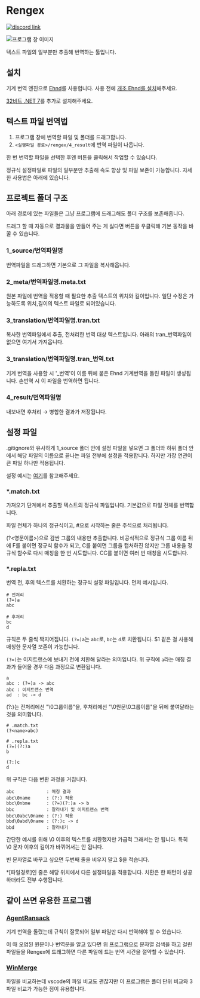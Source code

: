 ﻿# Rengex

[![discord link](https://img.shields.io/badge/discord-chat-5865F2?logo=discord)](https://discord.gg/4mJh9EUzfV)

![프로그램 창 이미지](doc/mainwindow.png)

텍스트 파일의 일부분만 추출해 번역하는 툴입니다.

## 설치

기계 번역 엔진으로 [Ehnd](https://github.com/sokcuri/ehnd)를 사용헙니다.
사용 전에 [개조 Ehnd를 설치](https://m.blog.naver.com/waltherp38/221062272423)해주세요.

[32비트 .NET 7](https://dotnet.microsoft.com/en-us/download/dotnet/thank-you/runtime-desktop-7.0.1-windows-x86-installer)를 추가로 설치해주세요.

## 텍스트 파일 번역법

1. 프로그램 창에 번역할 파일 및 폴더를 드래그합니다.
2. `<실행파일 경로>/rengex/4_result`에 번역 파일이 나옵니다.

한 번 번역할 파일을 선택한 후엔 버튼을 클릭해서 작업할 수 있습니다.

정규식 설정파일로 파일의 일부분만 추출해 속도 향상 및 파일 보존이 가능합니다. 자세한 사용법은 아래에 있습니다.

## 프로젝트 폴더 구조

아래 경로에 있는 파일들은 그냥 프로그램에 드래그해도 폴더 구조를 보존해줍니다.

드래그 할 때 자동으로 결과물을 만들어 주는 게 싫다면 버튼을 우클릭해 기본 동작을 바꿀 수 있습니다.

### 1_source/번역파일명

번역파일을 드래그하면 기본으로 그 파일을 복사해옵니다.

### 2_meta/번역파일명.meta.txt

원본 파일에 번역을 적용할 때 필요한 추출 텍스트의 위치와 길이입니다.
일단 수정은 가능하도록 위치,길이의 텍스트 파일로 되어있습니다.

### 3_translation/번역파일명.tran.txt

복사한 번역파일에서 추출, 전처리한 번역 대상 텍스트입니다.
아래의 tran\_번역파일이 없으면 여기서 가져옵니다.

### 3_translation/번역파일명.tran\_번역.txt

기계 번역을 사용할 시 '\_번역'이 이름 뒤에 붙은 Ehnd 기계번역을 돌린 파일이 생성됩니다.
손번역 시 이 파일을 번역하면 됩니다.

### 4_result/번역파일명

내보내면 후처리 → 병합한 결과가 저장됩니다.

## 설정 파일

.gitignore와 유사하게 1_source 폴더 안에 설정 파일을 넣으면 그 폴더와 하위 폴더 안에서
해당 파일의 이름으로 끝나는 파일 전부에 설정을 적용합니다. 하지만 가장 연관이 큰 파일 하나만 적용됩니다.

설정 예시는 [여기](https://github.com/nanikit/rengex-config)를 참고해주세요.

### \*.match.txt

가져오기 단계에서 추출할 텍스트의 정규식 파일입니다.
기본값으로 파일 전체를 번역합니다.

파일 전체가 하나의 정규식이고, #으로 시작하는 줄은 주석으로 처리됩니다.

(?<영문이름>)으로 감싼 그룹의 내용만 추출합니다.
비공식적으로 정규식 그룹 이름 뒤에 F를 붙이면 정규식 함수가 되고, C를 붙이면 그룹을 캡처하진 않지만 그룹 내용을 정규식 함수로 다시 매칭을 한 번 시도합니다. CC를 붙이면 여러 번 매칭을 시도합니다.

### \*.repla.txt

번역 전, 후의 텍스트를 치환하는 정규식 설정 파일입니다. 먼저 예시입니다.

```
# 전처리
(?=)a
abc

# 후처리
bc
d
```

규칙은 두 줄씩 짝지어집니다. `(?=)a`는 `abc`로, `bc`는 `d`로 치환됩니다. \$1 같은 걸 사용해 매칭한 문자열 보존이 가능합니다.

`(?=)`는 이지트랜스에 보내기 전에 치환해 달라는 의미입니다. 위 규칙에 `a`라는 매칭 결과가 들어올 경우 다음 과정으로 변환됩니다.

```
a
abc : (?=)a -> abc
abc : 이지트랜스 번역
ad  : bc -> d
```

(?:)는 전처리에선 "\0그룹이름"을, 후처리에선 "\0원문\0그룹이름"을 뒤에 붙여달라는 것을 의미합니다.

```
# .match.txt
(?<name>abc)
```

```
# .repla.txt
(?=)(?:)a
b

(?:)c
d
```

위 규칙은 다음 변환 과정을 거칩니다.

```
abc            : 매칭 결과
abc\0name      : (?:) 적용
bbc\0nbme      : (?=)(?:)a -> b
bbc            : 잘라내기 및 이지트랜스 번역
bbc\0abc\0name : (?:) 적용
bbd\0abd\0name : (?:)c -> d
bbd            : 잘라내기
```

간단한 예시를 위해 \0 이후의 텍스트를 치환했지만 가급적 그래서는 안 됩니다. 특히 \0 문자 이후의 길이가 바뀌어서는 안 됩니다.

빈 문자열로 바꾸고 싶으면 두번째 줄을 비우지 말고 \$을 적습니다.

\*[파일경로]인 줄은 해당 위치에서 다른 설정파일을 적용합니다. 치환은 한 패턴이 성공하더라도 전부 수행됩니다.

## 같이 쓰면 유용한 프로그램

### [AgentRansack](https://www.mythicsoft.com/agentransack/)

기계 번역을 돌렸는데 규칙이 잘못되어 일부 파일만 다시 번역해야 할 수 있습니다.

이 때 오염된 원문이나 번역문을 알고 있다면 위 프로그램으로 문자열 검색을 하고 걸린 파일들을 Rengex에 드래그하면 다른 파일에 드는 번역 시간을 절약할 수 있습니다.

### [WinMerge](http://winmerge.org/)

파일을 비교하는데 vscode의 파일 비교도 괜찮지만 이 프로그램은 폴더 단위 비교와 3파일 비교가 가능한 점이 유용합니다.
